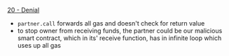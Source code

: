 [20 - Denial](https://ethernaut.openzeppelin.com/level/0xD0a78dB26AA59694f5Cb536B50ef2fa00155C488)

* ```partner.call``` forwards all gas and doesn't check for return value
* to stop owner from receiving funds, the partner could be our malicious smart contract, which in its' receive function, has in infinite loop which uses up all gas